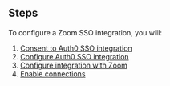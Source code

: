 ## Steps

To configure a Zoom SSO integration, you will:

1. [Consent to Auth0 SSO integration](#consent-to-auth0-sso-integration)
2. [Configure Auth0 SSO integration](#create-auth0-sso-integration)
3. [Configure integration with Zoom](#configure-integration-with-zoom)
4. [Enable connections](#enable-connections)
